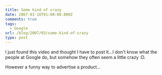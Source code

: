 ```yaml
---
title: Some kind of crazy
date: 2007-03-16T01:00:00.000Z
comments: true
tags:
  - Google
url: /blog/2007/03/some-kind-of-crazy
type: post
---
```


I just found this video and thought I have to post it...I don't know what the people at Google do, but somehow they often seem a little crazy :D.

However a funny way to advertise a product...

<object width="750" height="500"><param name="movie" value="http://www.youtube.com/v/uBbmiQhuAhU"></param><param name="wmode" value="transparent"></param><embed src="http://www.youtube.com/v/uBbmiQhuAhU" type="application/x-shockwave-flash" wmode="transparent" width="425" height="350"></embed></object>
